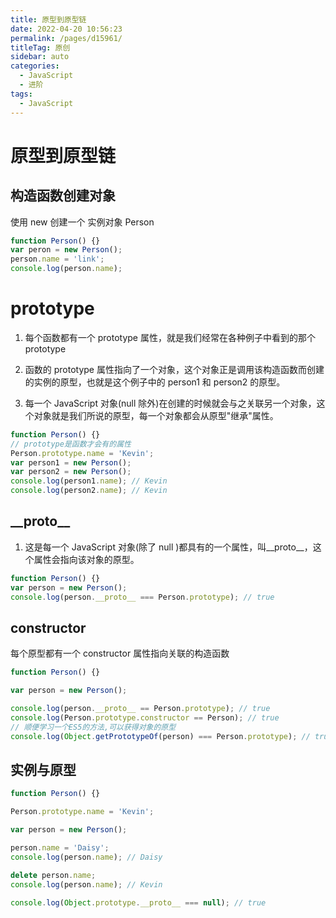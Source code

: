 ```yaml
---
title: 原型到原型链
date: 2022-04-20 10:56:23
permalink: /pages/d15961/
titleTag: 原创
sidebar: auto
categories:
  - JavaScript
  - 进阶
tags:
  - JavaScript
---
```



# 原型到原型链

## 构造函数创建对象

使用 new 创建一个 实例对象 Person

```js
function Person() {}
var peron = new Person();
person.name = 'link';
console.log(person.name);
```

# prototype

1. 每个函数都有一个 prototype 属性，就是我们经常在各种例子中看到的那个 prototype

2. 函数的 prototype 属性指向了一个对象，这个对象正是调用该构造函数而创建的实例的原型，也就是这个例子中的 person1 和 person2 的原型。

3. 每一个 JavaScript 对象(null 除外)在创建的时候就会与之关联另一个对象，这个对象就是我们所说的原型，每一个对象都会从原型"继承"属性。

```js
function Person() {}
// prototype是函数才会有的属性
Person.prototype.name = 'Kevin';
var person1 = new Person();
var person2 = new Person();
console.log(person1.name); // Kevin
console.log(person2.name); // Kevin
```

## \_\_proto\_\_

1. 这是每一个 JavaScript 对象(除了 null )都具有的一个属性，叫\_\_proto\_\_，这个属性会指向该对象的原型。

```js
function Person() {}
var person = new Person();
console.log(person.__proto__ === Person.prototype); // true
```

## constructor

每个原型都有一个 constructor 属性指向关联的构造函数

```js
function Person() {}

var person = new Person();

console.log(person.__proto__ == Person.prototype); // true
console.log(Person.prototype.constructor == Person); // true
// 顺便学习一个ES5的方法,可以获得对象的原型
console.log(Object.getPrototypeOf(person) === Person.prototype); // true
```

## 实例与原型

```js
function Person() {}

Person.prototype.name = 'Kevin';

var person = new Person();

person.name = 'Daisy';
console.log(person.name); // Daisy

delete person.name;
console.log(person.name); // Kevin

console.log(Object.prototype.__proto__ === null); // true
```
